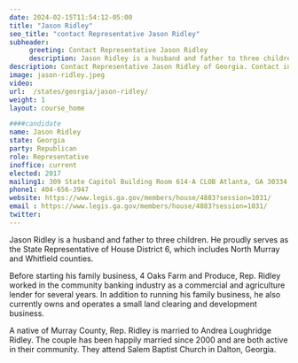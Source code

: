 ```yaml
---
date: 2024-02-15T11:54:12-05:00
title: "Jason Ridley"
seo_title: "contact Representative Jason Ridley"
subheader:
     greeting: Contact Representative Jason Ridley
     description: Jason Ridley is a husband and father to three children. He proudly serves as the State Representative of House District 6, which includes North Murray and Whitfield counties.
description: Contact Representative Jason Ridley of Georgia. Contact information for Jason Ridley includes email address, phone number, and mailing address.
image: jason-ridley.jpeg
video:
url:  /states/georgia/jason-ridley/
weight: 1
layout: course_home

####candidate
name: Jason Ridley
state: Georgia
party: Republican
role: Representative
inoffice: current
elected: 2017
mailing1: 309 State Capitol Building Room 614-A CLOB Atlanta, GA 30334
phone1: 404-656-3947
website: https://www.legis.ga.gov/members/house/4883?session=1031/
email : https://www.legis.ga.gov/members/house/4883?session=1031/
twitter:
---
```


Jason Ridley is a husband and father to three children. He proudly serves as the State Representative of House District 6, which includes North Murray and Whitfield counties.

Before starting his family business, 4 Oaks Farm and Produce, Rep. Ridley worked in the community banking industry as a commercial and agriculture lender for several years. In addition to running his family business, he also currently owns and operates a small land clearing and development business.

A native of Murray County, Rep. Ridley is married to Andrea Loughridge Ridley. The couple has been happily married since 2000 and are both active in their community. They attend Salem Baptist Church in Dalton, Georgia.
